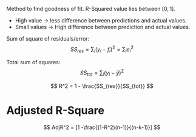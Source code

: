 Method to find goodness of fit.
R-Squared value lies between $[0,1]$.

- High value -> less difference between predictions and actual values.
- Small values -> High difference between prediction and actual values.

Sum of square of residuals/error: $$SS_{res} = \sum_i (y_i - f_i)^2 = \sum_i e_i^2$$

Total sum of squares: $$SS_{tot} = \sum_i (y_i - \bar{y})^2$$

$$
R^2 = 1 - \frac{SS_{res}}{SS_{tot}}
$$

# Adjusted R-Square

$$
AdjR^2 = [1 -\frac{(1-R^2)(n-1)}{(n-k-1)}]
$$